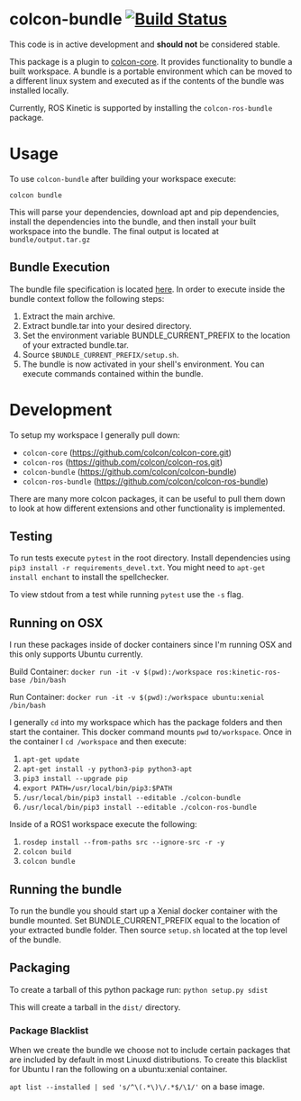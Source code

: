 # colcon-bundle [![Build Status](https://travis-ci.org/colcon/colcon-bundle.svg?branch=master)](https://travis-ci.org/colcon/colcon-bundle)

This code is in active development and **should not** be considered stable.

This package is a plugin to [colcon-core](https://github.com/colcon/colcon-core.git). It provides functionality to bundle a built
workspace. A bundle is a portable environment which can be moved to a different linux system and executed
as if the contents of the bundle was installed locally.

Currently, ROS Kinetic is supported by installing the `colcon-ros-bundle` package.

# Usage

To use `colcon-bundle` after building your workspace execute:

`colcon bundle`

This will parse your dependencies, download apt and pip dependencies, install the dependencies into the bundle, and
then install your built workspace into the bundle. The final output is located at `bundle/output.tar.gz`


## Bundle Execution

The bundle file specification is located [here](BUNDLE_FORMAT.md). In order to execute inside the bundle context
follow the following steps:

1. Extract the main archive.
1. Extract bundle.tar into your desired directory.
1. Set the environment variable BUNDLE_CURRENT_PREFIX to the location of your extracted bundle.tar.
1. Source `$BUNDLE_CURRENT_PREFIX/setup.sh`.
1. The bundle is now activated in your shell's environment. You can execute commands contained within the bundle.


# Development

To setup my workspace I generally pull down:

* `colcon-core` (https://github.com/colcon/colcon-core.git)
* `colcon-ros` (https://github.com/colcon/colcon-ros.git)
* `colcon-bundle` (https://github.com/colcon/colcon-bundle)
* `colcon-ros-bundle` (https://github.com/colcon/colcon-ros-bundle)

There are many more colcon packages, it can be useful to pull them down to look at how different extensions and other
functionality is implemented.

## Testing

To run tests execute `pytest` in the root directory. Install dependencies using `pip3 install -r requirements_devel.txt`.
You might need to `apt-get install enchant` to install the spellchecker.

To view stdout from a test while running `pytest` use the `-s` flag.

## Running on OSX

I run these packages inside of docker containers since I'm running OSX and this only supports Ubuntu currently.

Build Container: `docker run -it -v $(pwd):/workspace ros:kinetic-ros-base /bin/bash`

Run Container: `docker run -it -v $(pwd):/workspace ubuntu:xenial /bin/bash`

I generally `cd` into my workspace which has the package folders and then start the container. This docker command
 mounts `pwd` to`/workspace`. Once in the container I `cd /workspace` and then execute:

1. `apt-get update`
1. `apt-get install -y python3-pip python3-apt`
1. `pip3 install --upgrade pip`
1. `export PATH=/usr/local/bin/pip3:$PATH`
1. `/usr/local/bin/pip3 install --editable ./colcon-bundle`
1. `/usr/local/bin/pip3 install --editable ./colcon-ros-bundle`

Inside of a ROS1 workspace execute the following:

1. `rosdep install --from-paths src --ignore-src -r -y`
1. `colcon build`
1. `colcon bundle`

## Running the bundle

To run the bundle you should start up a Xenial docker container with the bundle mounted. 
Set BUNDLE_CURRENT_PREFIX equal to the location of your extracted bundle
folder. Then source `setup.sh` located at the top level of the bundle.

## Packaging

To create a tarball of this python package run: `python setup.py sdist`

This will create a tarball in the `dist/` directory.

### Package Blacklist

When we create the bundle we choose not to include certain packages that are included by default in most
Linuxd distributions. To create this blacklist for Ubuntu I ran the following on a ubuntu:xenial container.

`apt list --installed | sed 's/^\(.*\)\/.*$/\1/'` on a base image.
